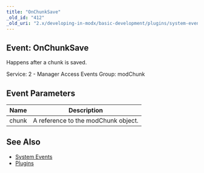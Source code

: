 ```yaml
---
title: "OnChunkSave"
_old_id: "412"
_old_uri: "2.x/developing-in-modx/basic-development/plugins/system-events/onchunksave"
---
```


## Event: OnChunkSave

Happens after a chunk is saved.

Service: 2 - Manager Access Events 
Group: modChunk

## Event Parameters

| Name  | Description                         |
| ----- | ----------------------------------- |
| chunk | A reference to the modChunk object. |

## See Also

- [System Events](developing-in-modx/basic-development/plugins/system-events "System Events")
- [Plugins](developing-in-modx/basic-development/plugins "Plugins")